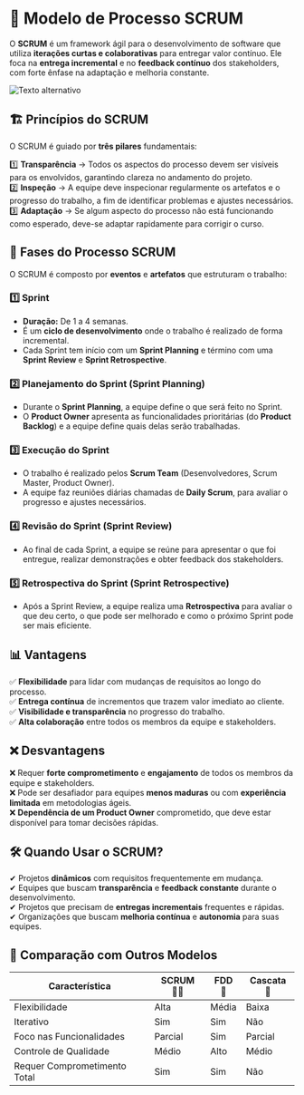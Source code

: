 # 🚀 Modelo de Processo SCRUM

O **SCRUM** é um framework ágil para o desenvolvimento de software que utiliza **iterações curtas e colaborativas** para entregar valor contínuo. Ele foca na **entrega incremental** e no **feedback contínuo** dos stakeholders, com forte ênfase na adaptação e melhoria constante.

![Texto alternativo](https://www.shutterstock.com/image-vector/scrum-process-diagram-educational-labeled-600nw-1892676610.jpg)

## 🏗️ Princípios do SCRUM
O SCRUM é guiado por **três pilares** fundamentais:

1️⃣ **Transparência** → Todos os aspectos do processo devem ser visíveis para os envolvidos, garantindo clareza no andamento do projeto.  
2️⃣ **Inspeção** → A equipe deve inspecionar regularmente os artefatos e o progresso do trabalho, a fim de identificar problemas e ajustes necessários.  
3️⃣ **Adaptação** → Se algum aspecto do processo não está funcionando como esperado, deve-se adaptar rapidamente para corrigir o curso.

## 🔄 Fases do Processo SCRUM
O SCRUM é composto por **eventos** e **artefatos** que estruturam o trabalho:

### 1️⃣ **Sprint**
- **Duração:** De 1 a 4 semanas.
- É um **ciclo de desenvolvimento** onde o trabalho é realizado de forma incremental.
- Cada Sprint tem início com um **Sprint Planning** e término com uma **Sprint Review** e **Sprint Retrospective**.

### 2️⃣ **Planejamento do Sprint (Sprint Planning)**
- Durante o **Sprint Planning**, a equipe define o que será feito no Sprint.
- O **Product Owner** apresenta as funcionalidades prioritárias (do **Product Backlog**) e a equipe define quais delas serão trabalhadas.

### 3️⃣ **Execução do Sprint**
- O trabalho é realizado pelos **Scrum Team** (Desenvolvedores, Scrum Master, Product Owner).
- A equipe faz reuniões diárias chamadas de **Daily Scrum**, para avaliar o progresso e ajustes necessários.

### 4️⃣ **Revisão do Sprint (Sprint Review)**
- Ao final de cada Sprint, a equipe se reúne para apresentar o que foi entregue, realizar demonstrações e obter feedback dos stakeholders.

### 5️⃣ **Retrospectiva do Sprint (Sprint Retrospective)**
- Após a Sprint Review, a equipe realiza uma **Retrospectiva** para avaliar o que deu certo, o que pode ser melhorado e como o próximo Sprint pode ser mais eficiente.

## 📊 Vantagens
✅ **Flexibilidade** para lidar com mudanças de requisitos ao longo do processo.  
✅ **Entrega contínua** de incrementos que trazem valor imediato ao cliente.  
✅ **Visibilidade e transparência** no progresso do trabalho.  
✅ **Alta colaboração** entre todos os membros da equipe e stakeholders.

## ❌ Desvantagens
❌ Requer **forte comprometimento** e **engajamento** de todos os membros da equipe e stakeholders.  
❌ Pode ser desafiador para equipes **menos maduras** ou com **experiência limitada** em metodologias ágeis.  
❌ **Dependência de um Product Owner** comprometido, que deve estar disponível para tomar decisões rápidas.

## 🛠 Quando Usar o SCRUM?
✔ Projetos **dinâmicos** com requisitos frequentemente em mudança.  
✔ Equipes que buscam **transparência** e **feedback constante** durante o desenvolvimento.  
✔ Projetos que precisam de **entregas incrementais** frequentes e rápidas.  
✔ Organizações que buscam **melhoria contínua** e **autonomia** para suas equipes.

## 🔄 Comparação com Outros Modelos
| Característica       | SCRUM 🏃‍♂️ | FDD 🚀 | Cascata 🚰 |
|----------------------|-------------|--------|-----------|
| Flexibilidade        | Alta        | Média  | Baixa     |
| Iterativo           | Sim         | Sim    | Não       |
| Foco nas Funcionalidades | Parcial   | Sim    | Parcial   |
| Controle de Qualidade | Médio      | Alto   | Médio     |
| Requer Comprometimento Total | Sim | Sim    | Não       |

